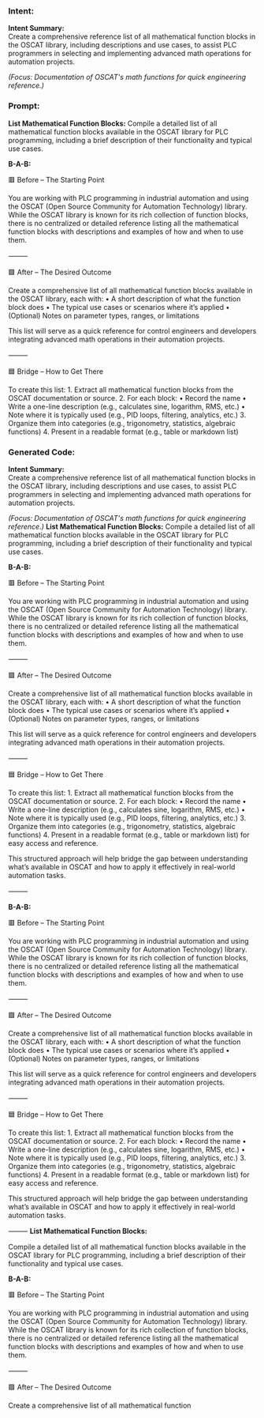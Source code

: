 ### Intent:
**Intent Summary:**  
Create a comprehensive reference list of all mathematical function blocks in the OSCAT library, including descriptions and use cases, to assist PLC programmers in selecting and implementing advanced math operations for automation projects.  

*(Focus: Documentation of OSCAT's math functions for quick engineering reference.)*

### Prompt:
**List Mathematical Function Blocks:**
Compile a detailed list of all mathematical function blocks available in the OSCAT library for PLC programming, including a brief description of their functionality and typical use cases.

**B-A-B:**

🟥 Before – The Starting Point

You are working with PLC programming in industrial automation and using the OSCAT (Open Source Community for Automation Technology) library. While the OSCAT library is known for its rich collection of function blocks, there is no centralized or detailed reference listing all the mathematical function blocks with descriptions and examples of how and when to use them.

⸻

🟩 After – The Desired Outcome

Create a comprehensive list of all mathematical function blocks available in the OSCAT library, each with:
	•	A short description of what the function block does
	•	The typical use cases or scenarios where it’s applied
	•	(Optional) Notes on parameter types, ranges, or limitations

This list will serve as a quick reference for control engineers and developers integrating advanced math operations in their automation projects.

⸻

🟦 Bridge – How to Get There

To create this list:
	1.	Extract all mathematical function blocks from the OSCAT documentation or source.
	2.	For each block:
	•	Record the name
	•	Write a one-line description (e.g., calculates sine, logarithm, RMS, etc.)
	•	Note where it is typically used (e.g., PID loops, filtering, analytics, etc.)
	3.	Organize them into categories (e.g., trigonometry, statistics, algebraic functions)
	4.	Present in a readable format (e.g., table or markdown list)

### Generated Code:
**Intent Summary:**  
Create a comprehensive reference list of all mathematical function blocks in the OSCAT library, including descriptions and use cases, to assist PLC programmers in selecting and implementing advanced math operations for automation projects.  

*(Focus: Documentation of OSCAT's math functions for quick engineering reference.)*
**List Mathematical Function Blocks:**
Compile a detailed list of all mathematical function blocks available in the OSCAT library for PLC programming, including a brief description of their functionality and typical use cases.

**B-A-B:**

🟥 Before – The Starting Point

You are working with PLC programming in industrial automation and using the OSCAT (Open Source Community for Automation Technology) library. While the OSCAT library is known for its rich collection of function blocks, there is no centralized or detailed reference listing all the mathematical function blocks with descriptions and examples of how and when to use them.

⸻

🟩 After – The Desired Outcome

Create a comprehensive list of all mathematical function blocks available in the OSCAT library, each with:
	•	A short description of what the function block does
	•	The typical use cases or scenarios where it’s applied
	•	(Optional) Notes on parameter types, ranges, or limitations

This list will serve as a quick reference for control engineers and developers integrating advanced math operations in their automation projects.

⸻

🟦 Bridge – How to Get There

To create this list:
	1.	Extract all mathematical function blocks from the OSCAT documentation or source.
	2.	For each block:
	•	Record the name
	•	Write a one-line description (e.g., calculates sine, logarithm, RMS, etc.)
	•	Note where it is typically used (e.g., PID loops, filtering, analytics, etc.)
	3.	Organize them into categories (e.g., trigonometry, statistics, algebraic functions)
	4.	Present in a readable format (e.g., table or markdown list) for easy access and reference.

This structured approach will help bridge the gap between understanding what’s available in OSCAT and how to apply it effectively in real-world automation tasks.

⸻

**B-A-B:**

🟥 Before – The Starting Point

You are working with PLC programming in industrial automation and using the OSCAT (Open Source Community for Automation Technology) library. While the OSCAT library is known for its rich collection of function blocks, there is no centralized or detailed reference listing all the mathematical function blocks with descriptions and examples of how and when to use them.

⸻

🟩 After – The Desired Outcome

Create a comprehensive list of all mathematical function blocks available in the OSCAT library, each with:
	•	A short description of what the function block does
	•	The typical use cases or scenarios where it’s applied
	•	(Optional) Notes on parameter types, ranges, or limitations

This list will serve as a quick reference for control engineers and developers integrating advanced math operations in their automation projects.

⸻

🟦 Bridge – How to Get There

To create this list:
	1.	Extract all mathematical function blocks from the OSCAT documentation or source.
	2.	For each block:
	•	Record the name
	•	Write a one-line description (e.g., calculates sine, logarithm, RMS, etc.)
	•	Note where it is typically used (e.g., PID loops, filtering, analytics, etc.)
	3.	Organize them into categories (e.g., trigonometry, statistics, algebraic functions)
	4.	Present in a readable format (e.g., table or markdown list) for easy access and reference.

This structured approach will help bridge the gap between understanding what’s available in OSCAT and how to apply it effectively in real-world automation tasks.

⸻
**List Mathematical Function Blocks:**

Compile a detailed list of all mathematical function blocks available in the OSCAT library for PLC programming, including a brief description of their functionality and typical use cases.

**B-A-B:**

🟥 Before – The Starting Point

You are working with PLC programming in industrial automation and using the OSCAT (Open Source Community for Automation Technology) library. While the OSCAT library is known for its rich collection of function blocks, there is no centralized or detailed reference listing all the mathematical function blocks with descriptions and examples of how and when to use them.

⸻

🟩 After – The Desired Outcome

Create a comprehensive list of all mathematical function
